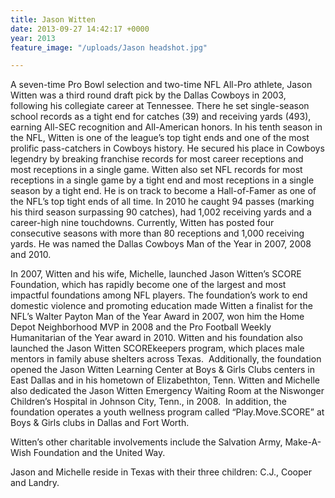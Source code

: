```yaml
---
title: Jason Witten
date: 2013-09-27 14:42:17 +0000
year: 2013
feature_image: "/uploads/Jason headshot.jpg"

---
```

A seven-time Pro Bowl selection and two-time NFL All-Pro athlete, Jason Witten was a third round draft pick by the Dallas Cowboys in 2003, following his collegiate career at Tennessee. There he set single-season school records as a tight end for catches (39) and receiving yards (493), earning All-SEC recognition and All-American honors. In his tenth season in the NFL, Witten is one of the league’s top tight ends and one of the most prolific pass-catchers in Cowboys history. He secured his place in Cowboys legendry by breaking franchise records for most career receptions and most receptions in a single game. Witten also set NFL records for most receptions in a single game by a tight end and most receptions in a single season by a tight end. He is on track to become a Hall-of-Famer as one of the NFL’s top tight ends of all time. In 2010 he caught 94 passes (marking his third season surpassing 90 catches), had 1,002 receiving yards and a career-high nine touchdowns. Currently, Witten has posted four consecutive seasons with more than 80 receptions and 1,000 receiving yards. He was named the Dallas Cowboys Man of the Year in 2007, 2008 and 2010.

In 2007, Witten and his wife, Michelle, launched Jason Witten’s SCORE Foundation, which has rapidly become one of the largest and most impactful foundations among NFL players. The foundation’s work to end domestic violence and promoting education made Witten a finalist for the NFL’s Walter Payton Man of the Year Award in 2007, won him the Home Depot Neighborhood MVP in 2008 and the Pro Football Weekly Humanitarian of the Year award in 2010. Witten and his foundation also launched the Jason Witten SCOREkeepers program, which places male mentors in family abuse shelters across Texas.  Additionally, the foundation opened the Jason Witten Learning Center at Boys & Girls Clubs centers in East Dallas and in his hometown of Elizabethton, Tenn. Witten and Michelle also dedicated the Jason Witten Emergency Waiting Room at the Niswonger Children’s Hospital in Johnson City, Tenn., in 2008.  In addition, the foundation operates a youth wellness program called “Play.Move.SCORE” at Boys & Girls clubs in Dallas and Fort Worth. 

Witten’s other charitable involvements include the Salvation Army, Make-A-Wish Foundation and the United Way.

Jason and Michelle reside in Texas with their three children: C.J., Cooper and Landry. 
